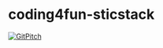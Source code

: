 # coding4fun-sticstack

[![GitPitch](https://gitpitch.com/assets/badge.svg)](https://gitpitch.com/tlegrand54/coding4fun-tickstack/master)
